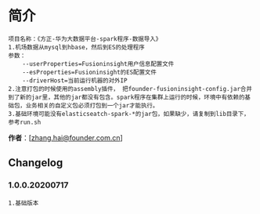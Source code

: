 # 简介 
	项目名称：《方正-华为大数据平台-spark程序-数据导入》
	1.机场数据从mysql到hbase，然后到ES的处理程序
	参数：
		--userProperties=Fusioninsight用户信息配置文件
		--esProperties=Fusioninsight的ES配置文件		
		--driverHost=当前运行机器的对外IP
	2.注意打包的时候使用的assembly插件，	把founder-fusioninsight-config.jar合并到了新的jar里，其他的jar都没有包含。spark程序在集群上运行的时候，环境中有依赖的基础包，业务相关的自定义包必须打包到一个jar才能执行。
	3.基础环境可能没有elasticseatch-spark-*的jar包，如果缺少，请复制到lib目录下，参考run.sh
				

**作者**：[zhang.hai@founder.com.cn]

## Changelog
	
### 1.0.0.20200717
	1.基础版本